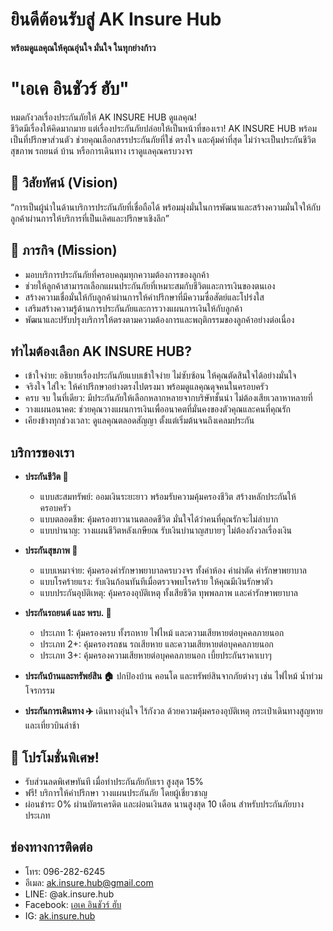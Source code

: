 # ยินดีต้อนรับสู่ AK Insure Hub

**พร้อมดูแลคุณให้คุณอุ่นใจ มั่นใจ ในทุกย่างก้าว**

# "เอเค อินชัวร์ ฮับ"

หมดกังวลเรื่องประกันภัยให้ AK INSURE HUB ดูแลคุณ!  
ชีวิตมีเรื่องให้คิดมากมาย แต่เรื่องประกันภัยปล่อยให้เป็นหน้าที่ของเรา! AK INSURE HUB พร้อมเป็นที่ปรึกษาส่วนตัว ช่วยคุณเลือกสรรประกันภัยที่ใช่ ตรงใจ และคุ้มค่าที่สุด ไม่ว่าจะเป็นประกันชีวิต สุขภาพ รถยนต์ บ้าน หรือการเดินทาง เราดูแลคุณครบวงจร

## 🎯 วิสัยทัศน์ (Vision)
“การเป็นผู้นำในด้านบริการประกันภัยที่เชื่อถือได้ พร้อมมุ่งมั่นในการพัฒนาและสร้างความมั่นใจให้กับลูกค้าผ่านการให้บริการที่เป็นเลิศและปรึกษาเชิงลึก”

## 🎯 ภารกิจ (Mission)
- มอบบริการประกันภัยที่ครอบคลุมทุกความต้องการของลูกค้า
- ช่วยให้ลูกค้าสามารถเลือกแผนประกันภัยที่เหมาะสมกับชีวิตและการเงินของตนเอง
- สร้างความเชื่อมั่นให้กับลูกค้าผ่านการให้คำปรึกษาที่มีความซื่อสัตย์และโปร่งใส
- เสริมสร้างความรู้ด้านการประกันภัยและการวางแผนการเงินให้กับลูกค้า
- พัฒนาและปรับปรุงบริการให้ตรงตามความต้องการและพฤติกรรมของลูกค้าอย่างต่อเนื่อง

## ทำไมต้องเลือก AK INSURE HUB?
- เข้าใจง่าย: อธิบายเรื่องประกันภัยแบบเข้าใจง่าย ไม่ซับซ้อน ให้คุณตัดสินใจได้อย่างมั่นใจ
- จริงใจ ใส่ใจ: ให้คำปรึกษาอย่างตรงไปตรงมา พร้อมดูแลคุณดุจคนในครอบครัว
- ครบ จบ ในที่เดียว: มีประกันภัยให้เลือกหลากหลายจากบริษัทชั้นนำ ไม่ต้องเสียเวลาหาหลายที่
- วางแผนอนาคต: ช่วยคุณวางแผนการเงินเพื่ออนาคตที่มั่นคงของตัวคุณและคนที่คุณรัก
- เคียงข้างทุกช่วงเวลา: ดูแลคุณตลอดสัญญา ตั้งแต่เริ่มต้นจนถึงเคลมประกัน

## บริการของเรา
- **ประกันชีวิต 💙**
    - แบบสะสมทรัพย์: ออมเงินระยะยาว พร้อมรับความคุ้มครองชีวิต สร้างหลักประกันให้ครอบครัว
    - แบบตลอดชีพ: คุ้มครองยาวนานตลอดชีวิต มั่นใจได้ว่าคนที่คุณรักจะไม่ลำบาก
    - แบบบำนาญ: วางแผนชีวิตหลังเกษียณ รับเงินบำนาญสบายๆ ไม่ต้องกังวลเรื่องเงิน

- **ประกันสุขภาพ 🏥**
    - แบบเหมาจ่าย: คุ้มครองค่ารักษาพยาบาลครบวงจร ทั้งค่าห้อง ค่าผ่าตัด ค่ารักษาพยาบาล
    - แบบโรคร้ายแรง: รับเงินก้อนทันทีเมื่อตรวจพบโรคร้าย ให้คุณมีเงินรักษาตัว
    - แบบประกันอุบัติเหตุ: คุ้มครองอุบัติเหตุ ทั้งเสียชีวิต ทุพพลภาพ และค่ารักษาพยาบาล

- **ประกันรถยนต์ และ พรบ. 🚗**
    - ประเภท 1: คุ้มครองครบ ทั้งรถหาย ไฟไหม้ และความเสียหายต่อบุคคลภายนอก
    - ประเภท 2+: คุ้มครองรถชน รถเสียหาย และความเสียหายต่อบุคคลภายนอก
    - ประเภท 3+: คุ้มครองความเสียหายต่อบุคคลภายนอก เบี้ยประกันราคาเบาๆ

- **ประกันบ้านและทรัพย์สิน 🏠**
    ปกป้องบ้าน คอนโด และทรัพย์สินจากภัยต่างๆ เช่น ไฟไหม้ น้ำท่วม โจรกรรม

- **ประกันการเดินทาง ✈️**
    เดินทางอุ่นใจ ไร้กังวล ด้วยความคุ้มครองอุบัติเหตุ กระเป๋าเดินทางสูญหาย และเที่ยวบินล่าช้า

## 🎉 โปรโมชั่นพิเศษ!
- รับส่วนลดพิเศษทันที เมื่อทำประกันภัยกับเรา สูงสุด 15%
- ฟรี! บริการให้คำปรึกษา วางแผนประกันภัย โดยผู้เชี่ยวชาญ
- ผ่อนชำระ 0% ผ่านบัตรเครดิต และผ่อนเงินสด นานสูงสุด 10 เดือน สำหรับประกันภัยบางประเภท

## ช่องทางการติดต่อ
- โทร: 096-282-6245
- อีเมล: ak.insure.hub@gmail.com
- LINE: @ak.insure.hub
- Facebook: [เอเค อินชัวร์ ฮับ ](https://www.facebook.com/share/19bDiq872p/?mibextid=LQQJ4d)
- IG: [ak.insure.hub](https://www.instagram.com/ak.insure.hub?igsh=ZW51aHEzb3QwaHdx&utm_source=qr)
